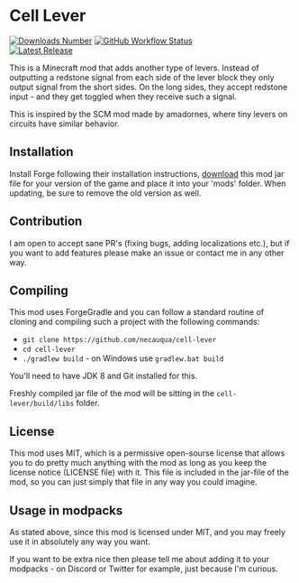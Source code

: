 # Cell Lever

[![Downloads Number](http://cf.way2muchnoise.eu/short_cell-lever.svg?badge_style=flat)](https://www.curseforge.com/minecraft/mc-mods/cell-lever)
[![GitHub Workflow Status](https://img.shields.io/github/workflow/status/necauqua/cell-lever/Push%20to%20main?style=flat-square)](https://github.com/necauqua/cell-lever/actions/workflows/push-to-main.yml)
<br>
[![Latest Release](https://img.shields.io/github/release/necauqua/cell-lever.svg?label=last%20release&style=flat-square)](https://www.curseforge.com/minecraft/mc-mods/cell-lever/files)

This is a Minecraft mod that adds another type of levers. Instead of outputting a redstone signal from each side of the
lever block they only output signal from the short sides. On the long sides, they accept redstone input - and they get
toggled when they receive such a signal.

This is inspired by the SCM mod made by amadornes, where tiny levers on circuits have similar behavior.

## Installation

Install Forge following their installation instructions,
[download](https://www.curseforge.com/minecraft/mc-mods/cell-lever/files)
this mod jar file for your version of the game and place it into your 'mods' folder. When updating, be sure to remove
the old version as well.

## Contribution

I am open to accept sane PR's (fixing bugs, adding localizations etc.), but if you want to add features please make an
issue or contact me in any other way.

## Compiling

This mod uses ForgeGradle and you can follow a standard routine of cloning and compiling such a project with the
following commands:

* `git clone https://github.com/necauqua/cell-lever`
* `cd cell-lever`
* `./gradlew build` - on Windows use `gradlew.bat build`

You'll need to have JDK 8 and Git installed for this.

Freshly compiled jar file of the mod will be sitting in the `cell-lever/build/libs` folder.

## License

This mod uses MIT, which is a permissive open-sourse license that allows you to do pretty much anything with the mod as
long as you keep the license notice (LICENSE file) with it. This file is included in the jar-file of the mod, so you can
just simply that file in any way you could imagine.

## Usage in modpacks

As stated above, since this mod is licensed under MIT, and you may freely use it in absolutely any way you want.

If you want to be extra nice then please tell me about adding it to your modpacks - on Discord or Twitter for example,
just because I'm curious.

